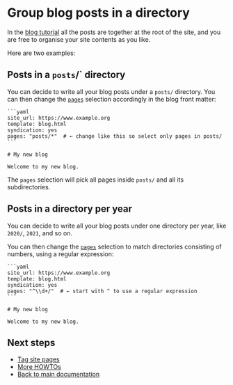 # Group blog posts in a directory

In the [blog tutorial](../tutorial/blog.md) all the posts are together at the
root of the site, and you are free to organise your site contents as you like.

Here are two examples:

## Posts in a `posts`/` directory

You can decide to write all your blog posts under a `posts/` directory. You can
then change the [`pages`](../reference/metadata.md#pages) selection accordingly
in the blog front matter:

~~~~{.md}
```yaml
site_url: https://www.example.org
template: blog.html
syndication: yes
pages: "posts/*"  # ← change like this so select only pages in posts/
```

# My new blog

Welcome to my new blog.
~~~~

The `pages` selection will pick all pages inside `posts/` and all its
subdirectories.


## Posts in a directory per year

You can decide to write all your blog posts under one directory per year, like
`2020/`, `2021`, and so on.

You can then change the [`pages`](../reference/metadata.md#pages) selection
to match directories consisting of numbers, using a regular expression:

~~~~{.md}
```yaml
site_url: https://www.example.org
template: blog.html
syndication: yes
pages: "^\\d+/"  # ← start with ^ to use a regular expression
```

# My new blog

Welcome to my new blog.
~~~~


## Next steps

* [Tag site pages](tag-pages.md)
* [More HOWTOs](README.md)
* [Back to main documentation](../../README.md)
